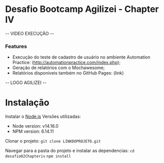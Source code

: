 # Desafio Bootcamp Agilizei - Chapter IV

-- VIDEO EXECUÇÃO --

### Features
- Execução do teste de cadastro de usuário no ambiente Automation Practice:  (http://automationpractice.com/index.php);
- Geração de relatórios com o Mochawesome;
- Relatórios disponiveis também no GitHub Pages: (link)

-- LOGO AGILIZEI --

# Instalação
Instalar o [Node.js](https://nodejs.org/en/download/ "Node.js")
Versões utilizadas:
- Node version: v14.16.0
- NPM version: 6.14.11

Clonar o projeto:
`git clone LINKDOPROJETO.git`

Navegar para a pasta do projeto e instalar as dependencias:
`cd desafio02Chapteriv`
`npm install`